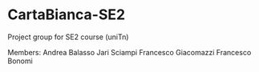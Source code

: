 # CartaBianca-SE2
Project group for SE2 course (uniTn)

Members:
Andrea Balasso
Jari Sciampi
Francesco Giacomazzi
Francesco Bonomi
